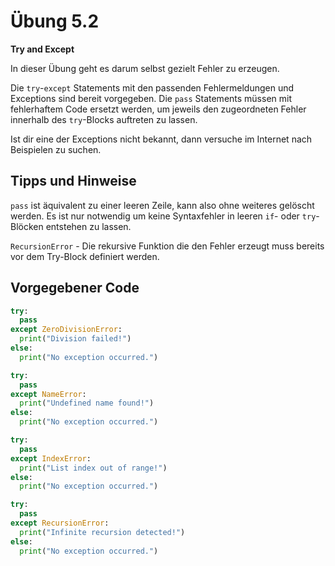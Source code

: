 # Übung 5.2
  
**Try and Except** 

In dieser Übung geht es darum selbst gezielt Fehler zu erzeugen.

Die ```try```-```except``` Statements mit den passenden Fehlermeldungen und Exceptions sind bereit vorgegeben. Die ```pass``` Statements müssen mit fehlerhaftem Code ersetzt werden, um jeweils den zugeordneten Fehler innerhalb des ```try```-Blocks auftreten zu lassen.

Ist dir eine der Exceptions nicht bekannt, dann versuche im Internet nach Beispielen zu suchen.

## Tipps und Hinweise

```pass``` ist äquivalent zu einer leeren Zeile, kann also ohne weiteres gelöscht werden. Es ist nur notwendig um keine Syntaxfehler in leeren ```if```- oder ```try```-Blöcken entstehen zu lassen.

```RecursionError``` - Die rekursive Funktion die den Fehler erzeugt muss bereits vor dem Try-Block definiert werden.

## Vorgegebener Code

``` Python
try:
  pass
except ZeroDivisionError:
  print("Division failed!")
else:
  print("No exception occurred.")

try:
  pass
except NameError:
  print("Undefined name found!")
else:
  print("No exception occurred.")

try:
  pass
except IndexError:
  print("List index out of range!")
else:
  print("No exception occurred.")

try:
  pass
except RecursionError:
  print("Infinite recursion detected!")
else:
  print("No exception occurred.")

```